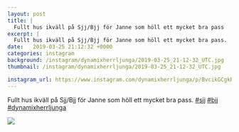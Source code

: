 ```yaml
---
layout: post
title: |
  Fullt hus ikväll på Sjj/Bjj för Janne som höll ett mycket bra pass
excerpt: |
  Fullt hus ikväll på Sjj/Bjj för Janne som höll ett mycket bra pass.   
date:   2019-03-25 21:12:32 +0000
categories: instagram
background: /instagram/dynamixherrljunga/2019-03-25_21-12-32_UTC.jpg
thumbnail: /instagram/dynamixherrljunga/2019-03-25_21-12-32_UTC.jpg

instagram_url: https://www.instagram.com/dynamixherrljunga/p/BvcikGCgkR_
---
```

Fullt hus ikväll på Sjj/Bjj för Janne som höll ett mycket bra pass. [#sjj](https://www.instagram.com/explore/tags/sjj/) [#bjj](https://www.instagram.com/explore/tags/bjj/) [#dynamixherrljunga](https://www.instagram.com/explore/tags/dynamixherrljunga/)



<img src='/www-dynamix-herrljunga/instagram/dynamixherrljunga/2019-03-25_21-12-32_UTC.jpg' class='img-fluid' />
